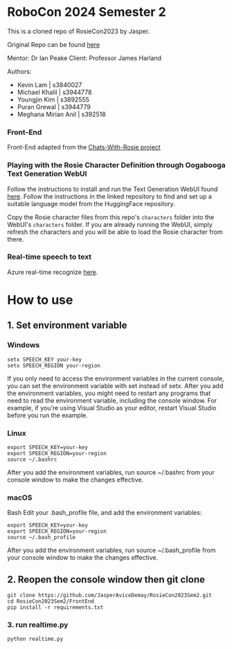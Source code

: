 # RoboCon 2024 Semester 2

This is a cloned repo of RosieCon2023 by Jasper.

Original Repo can be found [here](https://github.com/JasperAviceDemay/RosieCon2023Sem2) 

Mentor: Dr Ian Peake
Client: Professor James Harland

Authors: 
- Kevin Lam | s3840027
- Michael Khalil | s3944778
- Youngjin Kim | s3892555
- Puran Grewal | s3944779
- Meghana Mirian Anil | s392518

### Front-End
Front-End adapted from the [Chats-With-Rosie project](https://github.com/Chats-With-Rosie/rosie-front-end)


### Playing with the Rosie Character Definition through Oogabooga Text Generation WebUI
Follow the instructions to install and run the Text Generation WebUI found [here](https://github.com/oobabooga/text-generation-webui). Follow the instructions in the linked repository to find and set up a suitable language model from the HuggingFace repository.


Copy the Rosie character files from this repo's `characters` folder into the WebUI's `characters` folder. If you are already running the WebUI, simply refresh the characters and you will be able to load the Rosie character from there.

### Real-time speech to text
Azure real-time recognize [here](https://learn.microsoft.com/en-au/azure/ai-services/speech-service/how-to-recognize-speech?pivots=programming-language-python#use-continuous-recognition).



# How to use

## 1. Set environment variable
### Windows
```
setx SPEECH_KEY your-key
setx SPEECH_REGION your-region
```
If you only need to access the environment variables in the current console, you can set the environment variable with set instead of setx.
After you add the environment variables, you might need to restart any programs that need to read the environment variable, including the console window. For example, if you're using Visual Studio as your editor, restart Visual Studio before you run the example.

### Linux
```
export SPEECH_KEY=your-key
export SPEECH_REGION=your-region
source ~/.bashrc
```
After you add the environment variables, run source ~/.bashrc from your console window to make the changes effective.

### macOS
Bash
Edit your .bash_profile file, and add the environment variables:
```
export SPEECH_KEY=your-key
export SPEECH_REGION=your-region
source ~/.bash_profile
```
After you add the environment variables, run source ~/.bash_profile from your console window to make the changes effective.

## 2. Reopen the console window then git clone
```
git clone https://github.com/JasperAviceDemay/RosieCon2023Sem2.git
cd RosieCon2023Sem2/FrontEnd
pip install -r requirements.txt
```
### 3. run realtime.py
```
python realtime.py
```
